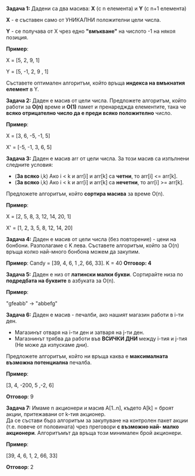 
**Задача 1:**
Дадени са два масива: **X** (с n елемента) и **Y** (с n+1 елемента)

**X** - е съставен само от УНИКАЛНИ положителни цели числа.

**Y** - се получава от X чрез едно **"вмъкване"** на числото -1 на някоя позиция.

**Пример**:

X = [5, 2,  9, 1]

Y = [5, -1, 2, 9 , 1]

Съставете оптимален алгоритъм, който връща **индекса на вмъкнатия елемент** в Y.

**Задача 2:**
Даден е масив от цели числа.
Предложете алгоритъм, който работи за **O(n)** време и **O(1)** памет и пренареджда елементите,
така че **всяко отрицателно число да е преди всяко положително** число.

**Пример**:

X = [3, 6, -5, -1, 5]

X' = [-5, -1, 3, 6, 5]

**Задача 3:**
Даден е масив arr от цели числа.
За този масив са изпълнени следните условия:
- (**За всяко** i,k) Ако i < k и arr[i] и arr[k] са **четни**, то arr[i] <= arr[k]. 
- (**За всяко** i,k) Ако i < k и аrr[i] и arr[k] са **нечетни**, то arr[i] >= arr[k].

Предложете алгоритъм, който **сортира масива** за време O(n).

**Пример**:

X = [2, 5, 8, 3, 12, 14, 20, 1]

X' = [1, 2, 3, 5, 8, 12, 14, 20]

**Задача 4:** Даден е масив от цели числа (без повторение) - цени на бонбони.
Разполагаме с K лева. Съставете алгоритъм, който за O(n) връща колко най-много бонбона можем да закупим.

**Пример**:
Candy = [39, 4, 6, 1 ,2, 66, 33]. K = 40 **Отговор: 4**


**Задача 5:** Даден е низ от **латински малки букви**. Сортирайте низа по **подредбата на буквите** в азбуката за O(n).

**Пример**:

"gfeabb" -> "abbefg"

**Задача 6:** Даден е масив - печалби, ако нашият магазин работи в i-ти ден.
- Магазинът отваря на i-ти ден и затваря на j-ти ден.
- Магазнинът трябва да работи във **ВСИЧКИ ДНИ** между i-тия и j-тия (Не може да изпускаме дни).

Предложете алгоритъм, който ни връща каква е **максималната възможна потенциална** печалба.

**Пример**:

[3, 4, -200, 5 ,-2, 6] 

**Отговор**: 9

**Задача 7:** Имаме n акционери и масив A[1..n], където A[k] = броят акции, притежавани от k-тия акционер.  
Да се състави бърз алгоритъм за закупуване на контролен пакет акции (т.е. повече от половината) чрез преговори **с възможно най- малко акционери**. Алгоритъмът да връща този минимален брой акционери.  

**Пример**:

[39, 4, 6, 1, 2, 66, 33] 

**Отговор**: 2
